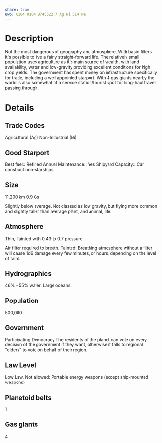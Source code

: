 ```yaml
---
share: true
uwp: 0104 0104 B745522-7 Ag Ni 514 Na
---
```


# Description
Not the most dangerous of geography and atmosphere. With basic filters it's possible to live a fairly straight-forward life.
The relatively small population uses agriculture as it's main source of wealth, with land availability, water and low-gravity providing excellent conditions for high crop yields.
The government has spent money on infrastructure specifically for trade, including a well appointed starport. With 4 gas giants nearby the world is also somewhat of a service station/tourist spot for long-haul travel passing through.

# Details
## Trade Codes
Agricultural (Ag)
Non-Industrial (Ni)

## Good Starport
Best fuel:: Refined
Annual Maintenance:: Yes
Shipyard Capacity:: Can construct non-starships

## Size
11,200 km
0.9 Gs

Slightly below average. Not classed as low gravity, but flying more common and slightly taller than average plant, and animal, life.

## Atmosphere
Thin, Tainted with 0.43 to 0.7 pressure.

Air filter required to breath.
Tainted: Breathing atmosphere without a filter will cause 1d6 damage every few minutes, or hours, depending on the level of taint.

## Hydrographics
46% - 55% water. Large oceans.

## Population
500,000

## Government
Participating Democracy
The residents of the planet can vote on every decision of the government if they want, otherwise it falls to regional "elders" to vote on behalf of their region.

## Law Level
Low Law.
Not allowed: Portable energy weapons (except ship-mounted weapons)

## Planetoid belts
1

## Gas giants
4
